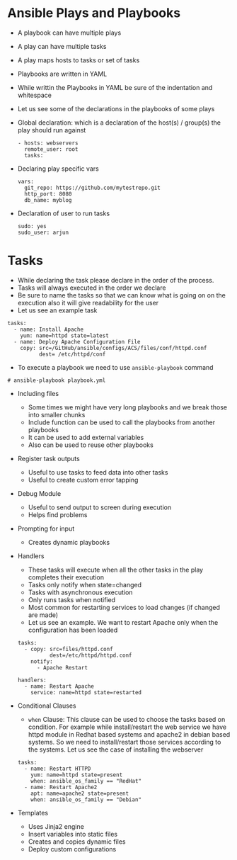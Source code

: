 # Ansible Plays and Playbooks

- A playbook can have multiple plays
- A play can have multiple tasks
- A play maps hosts to tasks or set of tasks
- Playbooks are written in YAML
- While writtin the Playbooks in YAML be sure of the indentation and whitespace
- Let us see some of the declarations in the playbooks of some plays
- Global declaration: which is a declaration of the host(s) / group(s) the play should run against

	```
	- hosts: webservers
	  remote_user: root
	  tasks:
	```

- Declaring play specific vars
	
	```
	vars:
	  git_repo: https://github.com/mytestrepo.git
	  http_port: 8080
	  db_name: myblog
	```

- Declaration of user to run tasks

	```
	sudo: yes
	sudo_user: arjun
	```

# Tasks

- While declaring the task please declare in the order of the process.
- Tasks will always executed in the order we declare
- Be sure to name the tasks so that we can know what is going on on the execution also it will give readability for the user
- Let us see an example task

```
tasks:
  - name: Install Apache
    yum: name=httpd state=latest
  - name: Deploy Apache Configuration File
    copy: src=/GitHub/ansible/configs/ACS/files/conf/httpd.conf
          dest= /etc/httpd/conf
```

- To execute a playbook we need to use `ansible-playbook` command

```
# ansible-playbook playbook.yml
```

- Including files
	- Some times we might have very long playbooks and we break those into smaller chunks
	- Include function can be used to call the playbooks from another playbooks
	- It can be used to add external variables
	- Also can be used to reuse other playbooks
- Register task outputs
	- Useful to use tasks to feed data into other tasks
	- Useful to create custom error tapping
- Debug Module
	- Useful to send output to screen during execution
	- Helps find problems
- Prompting for input
	- Creates dynamic playbooks
- Handlers
	- These tasks will execute when all the other tasks in the play completes their execution
	- Tasks only notify when state=changed
	- Tasks with asynchronous execution
	- Only runs tasks when notified
	- Most common for restarting services to load changes (if changed are made)
	- Let us see an example. We want to restart Apache only when the configuration has been loaded

	```
	tasks:
	  - copy: src=files/httpd.conf
	          dest=/etc/httpd/httpd.conf
	    notify:
	      - Apache Restart

	handlers:
	  - name: Restart Apache
	    service: name=httpd state=restarted
	```

- Conditional Clauses
	- `when` Clause: This clause can be used to choose the tasks based on condition. For example while install/restart the web service we have httpd module in Redhat based systems and apache2 in debian based systems. So we need to install/restart those services according to the systems. Let us see the case of installing the webserver

	```
	tasks:
	  - name: Restart HTTPD
	    yum: name=httpd state=present
	    when: ansible_os_family == "RedHat"
	  - name: Restart Apache2
	    apt: name=apache2 state=present
	    when: ansible_os_family == "Debian"
	```

- Templates
	- Uses Jinja2 engine
	- Insert variables into static files
	- Creates and copies dynamic files
	- Deploy custom configurations

